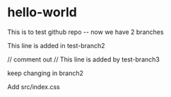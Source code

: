 # hello-world

This is to test github repo -- now we have 2 branches

This line is added in test-branch2

// comment out 
// This line is added by test-branch3

keep changing in branch2


Add src/index.css


